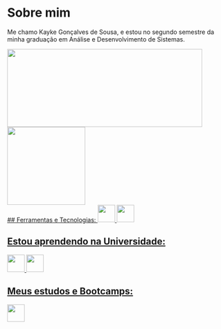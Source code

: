 # Sobre mim

Me chamo Kayke Gonçalves de Sousa, e estou no segundo semestre da minha graduação em Análise e Desenvolvimento de Sistemas. 

<div>
<a href="https://github.com/sousakai">
<img loading="lazy" height="180em" src="https://github-readme-stats.vercel.app/api/top-langs/?username=sousakai&layout=compact&langs_count=7&theme=dracula" height="180em" width="450"/><img loading="lazy" height="180em" src="https://github-readme-stats.vercel.app/api?username=sousakai&show_icons=true&theme=dracula&include_all_commits=true&count_private=true"/>
</div>
## Ferramentas e Tecnologias:
<img loading="lazy" src="https://cdn.jsdelivr.net/gh/devicons/devicon@latest/icons/python/python-original-wordmark.svg" width="40" height="40"/>  <img loading="lazy" src="https://cdn.jsdelivr.net/gh/devicons/devicon@latest/icons/html5/html5-original-wordmark.svg" width="40" height="40"/>

## Estou aprendendo na Universidade:
<img loading="lazy" src="https://cdn.jsdelivr.net/gh/devicons/devicon@latest/icons/c/c-original.svg" width="40" height="40"/> <img src="https://cdn.jsdelivr.net/gh/devicons/devicon@latest/icons/php/php-original.svg" height="40" width="40" />
          
## Meus estudos e Bootcamps:
<img loading="lazy" src="https://cdn.jsdelivr.net/gh/devicons/devicon@latest/icons/java/java-original-wordmark.svg" height="40" width="40" />
          

          
          

